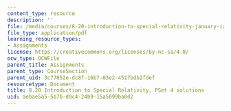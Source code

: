 ```yaml
---
content_type: resource
description: ''
file: /media/courses/8-20-introduction-to-special-relativity-january-iap-2021/aebae5a55b7bd9c424b915a5099ba0d2_MIT8_20iap21_pset4_soln.pdf
file_type: application/pdf
learning_resource_types:
- Assignments
license: https://creativecommons.org/licenses/by-nc-sa/4.0/
ocw_type: OCWFile
parent_title: Assignments
parent_type: CourseSection
parent_uid: 3c77852e-dc8f-16b7-03e2-4517bdb2fdef
resourcetype: Document
title: 8.20 Introduction to Special Relativity, PSet 4 solutions
uid: aebae5a5-5b7b-d9c4-24b9-15a5099ba0d2
---
```

